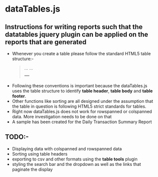 # dataTables.js

## Instructions for writing reports such that the datatables jquery plugin can be applied on the reports that are generated

+ Whenever you create a table please follow the standard HTML5 table structure:-
  > <table>
  >	 <thead>
  >		<tr>
  >			<th></th>
  >		</tr>
  > 	 </thead>
  > 	 <tbody>
  >	 ...
  > 	 </tbody>
  >	 <tfoot>
  >      ...
  > 	 </tfoot>
  > </table>
+ Following these conventions is important because the dataTables.js uses the table structure to identify **table header**, **table body** and **table footer**.
+ Other functions like sorting are all designed under the assumption that the table in question is following HTML5 strict standards for tables.
+ Right now dataTables.js does not work for rowspanned or colspanned data. More investigation needs to be done on that
+ A sample has been created for the Daily Transaction Summary Report

## TODO:-
+ Displaying data with colspanned and rowspanned data
+ Sorting using table headers
+ exporting to csv and other formats using the **table tools** plugin
+ styling the search bar and the dropdown as well as the links that paginate the display